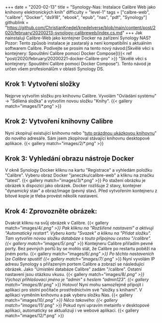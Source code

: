 +++
date = "2020-02-13"
title = "Synology-Nas: Instalace Calibre Web jako knihovny elektronických knih"
difficulty = "level-1"
tags = ["calbre-web", "calibre", "Docker", "ds918", "ebook", "epub", "nas", "pdf", "Synology"]
githublink = "https://github.com/ChristianKnedel/knedelverse/blob/main/content/post/2020/february/20200213-synology-calibreweb/index.cs.md"
+++
Jak nainstaluji Calibre-Web jako kontejner Docker na zařízení Synology NAS? Pozor: Tento způsob instalace je zastaralý a není kompatibilní s aktuálním softwarem Calibre. Podívejte se prosím na tento nový návod:[Skvělé věci s kontejnery: Spouštění Calibre pomocí Docker Compose]({{< ref "post/2020/february/20200221-docker-Calibre-pro" >}} "Skvělé věci s kontejnery: Spouštění Calibre pomocí Docker Compose"). Tento návod je určen všem profesionálům v oblasti Synology DS.
## Krok 1: Vytvoření složky
Nejprve vytvořím složku pro knihovnu Calibre.  Vyvolám "Ovládání systému" -> "Sdílená složka" a vytvořím novou složku "Knihy".
{{< gallery match="images/1/*.png" >}}

##  Krok 2: Vytvoření knihovny Calibre
Nyní zkopíruji existující knihovnu nebo "[tuto prázdnou ukázkovou knihovnu](https://drive.google.com/file/d/1zfeU7Jh3FO_jFlWSuZcZQfQOGD0NvXBm/view)" do nového adresáře. Sám jsem zkopíroval stávající knihovnu desktopové aplikace.
{{< gallery match="images/2/*.png" >}}

## Krok 3: Vyhledání obrazu nástroje Docker
V okně Synology Docker kliknu na kartu "Registrace" a vyhledám položku "Calibre". Vyberu obraz Docker "janeczku/calibre-web" a kliknu na značku "latest".
{{< gallery match="images/3/*.png" >}}
Po stažení obrázku je obrázek k dispozici jako obrázek. Docker rozlišuje 2 stavy, kontejner "dynamický stav" a obraz/image (pevný stav). Před vytvořením kontejneru z bitové kopie je třeba provést několik nastavení.
## Krok 4: Zprovozněte obrázek:
Dvakrát kliknu na svůj obrázek v Calibre.
{{< gallery match="images/4/*.png" >}}
Pak kliknu na "Rozšířené nastavení" a aktivuji "Automatický restart". Vyberu kartu "Svazek" a kliknu na "Přidat složku". Tam vytvořím novou složku databáze s touto přípojnou cestou "/calibre".
{{< gallery match="images/5/*.png" >}}
Kontejneru Calibre přiřadím pevné porty. Bez pevných portů by se mohlo stát, že Calibre po restartu poběží na jiném portu.
{{< gallery match="images/6/*.png" >}}
Po těchto nastaveních lze Calibre spustit!
{{< gallery match="images/7/*.png" >}}
Nyní vyvolám IP adresu Synology s přiřazeným portem Calibre a zobrazí se následující obrázek. Jako "Umístění databáze Calibre" zadám "/calibre". Ostatní nastavení jsou otázkou vkusu.
{{< gallery match="images/8/*.png" >}}
Výchozí přihlašovací jméno je "admin" s heslem "admin123".
{{< gallery match="images/9/*.png" >}}
Hotovo! Nyní mohu samozřejmě připojit i aplikaci pro stolní počítače prostřednictvím své "složky s knihami". V aplikaci vyměním knihovnu a pak vyberu složku Nas.
{{< gallery match="images/10/*.png" >}}
Něco takového:
{{< gallery match="images/11/*.png" >}}
Pokud nyní upravím metainfo v desktopové aplikaci, automaticky se aktualizují i ve webové aplikaci.
{{< gallery match="images/12/*.png" >}}